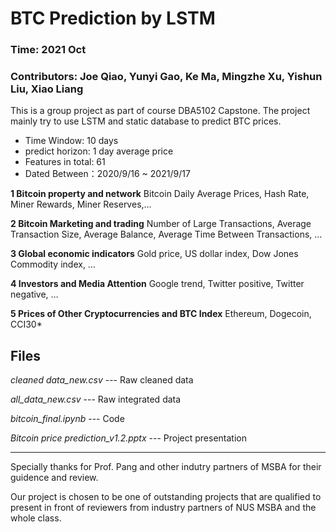 # BTC Prediction by LSTM
### Time: 2021 Oct
### Contributors:  Joe Qiao, Yunyi Gao, Ke Ma, Mingzhe Xu, Yishun Liu, Xiao Liang
This is a group project as part of course DBA5102 Capstone. The project mainly try to use LSTM and static database to predict BTC prices. 
* Time Window: 10 days
* predict horizon: 1 day average price
* Features in total: 61
* Dated Between：2020/9/16 ~ 2021/9/17

**1 Bitcoin property and network**
Bitcoin Daily Average Prices, Hash Rate, Miner Rewards, Miner Reserves,…

**2 Bitcoin Marketing and trading**
Number of Large Transactions, Average Transaction Size, Average Balance, Average Time Between Transactions, …

**3 Global economic indicators**
Gold price, US dollar index, Dow Jones Commodity index, … 

**4 Investors and Media Attention**
Google trend, Twitter positive, Twitter negative, …

**5 Prices of Other Cryptocurrencies and BTC Index**
 Ethereum, Dogecoin, CCI30*

## Files
*cleaned data_new.csv* --- Raw cleaned data

*all_data_new.csv*     --- Raw integrated data

*bitcoin_final.ipynb*  --- Code

*Bitcoin price prediction_v1.2.pptx* --- Project presentation

***
Specially thanks for Prof. Pang and other indutry partners of MSBA for their guidence and review.

Our project is chosen to be one of outstanding projects that are qualified to present in front of reviewers from industry partners of NUS MSBA and the whole class. 
